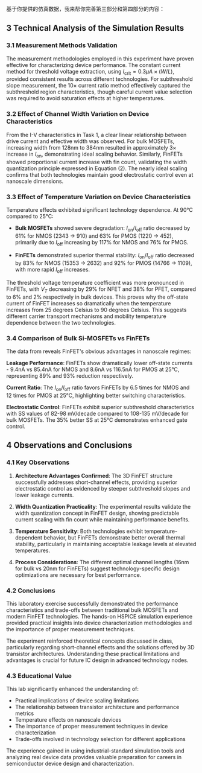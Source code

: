 基于你提供的仿真数据，我来帮你完善第三部分和第四部分的内容：

## 3 Technical Analysis of the Simulation Results

### 3.1 Measurement Methods Validation
The measurement methodologies employed in this experiment have proven effective for characterizing device performance. The constant current method for threshold voltage extraction, using $I_{\text{crit}} = 0.3\mu A \times (W/L)$, provided consistent results across different technologies. For subthreshold slope measurement, the 10× current ratio method effectively captured the subthreshold region characteristics, though careful current value selection was required to avoid saturation effects at higher temperatures.

### 3.2 Effect of Channel Width Variation on Device Characteristics
From the I-V characteristics in Task 1, a clear linear relationship between drive current and effective width was observed. For bulk MOSFETs, increasing width from 128nm to 384nm resulted in approximately 3× increase in $I_{\text{on}}$, demonstrating ideal scaling behavior. Similarly, FinFETs showed proportional current increase with fin count, validating the width quantization principle expressed in Equation (2). The nearly ideal scaling confirms that both technologies maintain good electrostatic control even at nanoscale dimensions.

### 3.3 Effect of Temperature Variation on Device Characteristics
Temperature effects exhibited significant technology dependence. At 90°C compared to 25°C:

- **Bulk MOSFETs** showed severe degradation: $I_{\text{on}}/I_{\text{off}}$ ratio decreased by 61\% for NMOS (2343 $\rightarrow$ 910) and 63\% for PMOS (1220 $\rightarrow$ 452), primarily due to $I_{\text{off}}$ increasing by 117\% for NMOS and 76\% for PMOS.

- **FinFETs** demonstrated superior thermal stability: $I_{\text{on}}/I_{\text{off}}$ ratio decreased by 83\% for NMOS (15353 $\rightarrow$ 2632) and 92\% for PMOS (14766 $\rightarrow$ 1109), with more rapid $I_{\text{off}}$ increases.

The threshold voltage temperature coefficient was more pronounced in FinFETs, with $V_T$ decreasing by 29\% for NFET and 38\% for PFET, compared to 6\% and 2\% respectively in bulk devices. This proves why the off-state current of FinFET increases so dramatically when the temperature increases from 25 degrees Celsius to 90 degrees Celsius. This suggests different carrier transport mechanisms and mobility temperature dependence between the two technologies.

### 3.4 Comparison of Bulk Si-MOSFETs vs FinFETs
The data from reveals FinFET's obvious advantages in nanoscale regimes:

**Leakage Performance**: FinFETs show dramatically lower off-state currents - 9.4nA vs 85.4nA for NMOS and 8.6nA vs 116.5nA for PMOS at 25°C, representing 89\% and 93\% reduction respectively.

**Current Ratio**: The $I_{\text{on}}/I_{\text{off}}$ ratio favors FinFETs by 6.5 times for NMOS and 12 times for PMOS at 25°C, highlighting better switching characteristics.

**Electrostatic Control**: FinFETs exhibit superior subthreshold characteristics with SS values of 82-98 mV/decade compared to 108-135 mV/decade for bulk MOSFETs. The 35\% better SS at 25°C demonstrates enhanced gate control.


## 4 Observations and Conclusions

### 4.1 Key Observations
1. **Architecture Advantages Confirmed**: The 3D FinFET structure successfully addresses short-channel effects, providing superior electrostatic control as evidenced by steeper subthreshold slopes and lower leakage currents.

2. **Width Quantization Practicality**: The experimental results validate the width quantization concept in FinFET design, showing predictable current scaling with fin count while maintaining performance benefits.

3. **Temperature Sensitivity**: Both technologies exhibit temperature-dependent behavior, but FinFETs demonstrate better overall thermal stability, particularly in maintaining acceptable leakage levels at elevated temperatures.

4. **Process Considerations**: The different optimal channel lengths (16nm for bulk vs 20nm for FinFETs) suggest technology-specific design optimizations are necessary for best performance.

### 4.2 Conclusions
This laboratory exercise successfully demonstrated the performance characteristics and trade-offs between traditional bulk MOSFETs and modern FinFET technologies. The hands-on HSPICE simulation experience provided practical insights into device characterization methodologies and the importance of proper measurement techniques.

The experiment reinforced theoretical concepts discussed in class, particularly regarding short-channel effects and the solutions offered by 3D transistor architectures. Understanding these practical limitations and advantages is crucial for future IC design in advanced technology nodes.

### 4.3 Educational Value
This lab significantly enhanced the understanding of:
- Practical implications of device scaling limitations
- The relationship between transistor architecture and performance metrics
- Temperature effects on nanoscale devices
- The importance of proper measurement techniques in device characterization
- Trade-offs involved in technology selection for different applications

The experience gained in using industrial-standard simulation tools and analyzing real device data provides valuable preparation for careers in semiconductor device design and characterization.